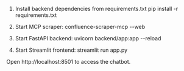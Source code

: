 1. Install backend dependencies from requirements.txt
pip install -r requirements.txt

2. Start MCP scraper:
confluence-scraper-mcp --web

3. Start FastAPI backend:
uvicorn backend/app:app --reload

4. Start Streamlit frontend:
streamlit run app.py

Open http://localhost:8501 to access the chatbot.

